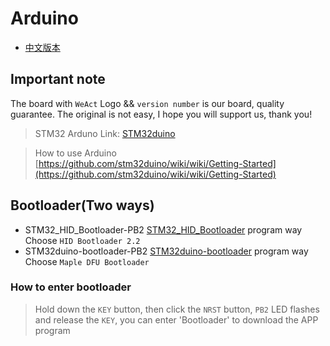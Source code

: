 # Arduino

* [中文版本](./README-zh.md)

## Important note

The board with `WeAct` Logo && `version number` is our board, quality guarantee. The original is not easy, I hope you will support us, thank you!

> STM32 Arduno Link: [STM32duino](https://github.com/stm32duino)

> How to use Arduino [https://github.com/stm32duino/wiki/wiki/Getting-Started](https://github.com/stm32duino/wiki/wiki/Getting-Started)

## Bootloader(Two ways)

* STM32_HID_Bootloader-PB2  [STM32_HID_Bootloader](https://github.com/Serasidis/STM32_HID_Bootloader)   program way Choose `HID Bootloader 2.2`
* STM32duino-bootloader-PB2  [STM32duino-bootloader](https://github.com/rogerclarkmelbourne/STM32duino-bootloader) program way Choose `Maple DFU Bootloader`

### How to enter bootloader

> Hold down the `KEY` button, then click the `NRST` button, `PB2` LED flashes and release the `KEY`, you can enter 'Bootloader' to download the APP program
